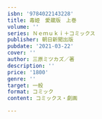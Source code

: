 ```yaml
---
isbn: '9784022143228'
title: 毒姫　愛蔵版　上巻
volume: ''
series: Ｎｅｍｕｋｉ＋コミックス
publisher: 朝日新聞出版
pubdate: '2021-03-22'
cover: ''
author: 三原ミツカズ／著
description: ''
price: '1800'
genre: ''
target: 一般
format: コミック
content: コミックス・劇画

---
```

